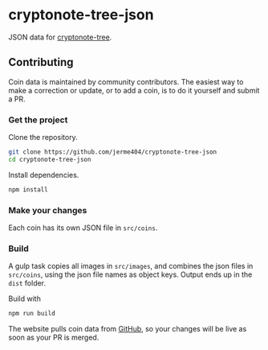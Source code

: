 # cryptonote-tree-json
JSON data for [cryptonote-tree](https://github.com/jerme404/cryptonote-tree).

## Contributing
Coin data is maintained by community contributors.  The easiest way to make a correction or update, or to add a coin, is to do it yourself and submit a PR.  

### Get the project
Clone the repository.
```bash
git clone https://github.com/jerme404/cryptonote-tree-json
cd cryptonote-tree-json
```
Install dependencies.
```bash
npm install
```

### Make your changes
Each coin has its own JSON file in `src/coins`.

### Build
A gulp task copies all images in `src/images`, and combines the json files in `src/coins`, using the json file names as object keys.  Output ends up in the `dist` folder.

Build with
```bash
npm run build
```

The website pulls coin data from [GitHub](https://github.com/jerme404/cryptonote-tree-json/blob/master/dist/coins.json), so your changes will be live as soon as your PR is merged.
